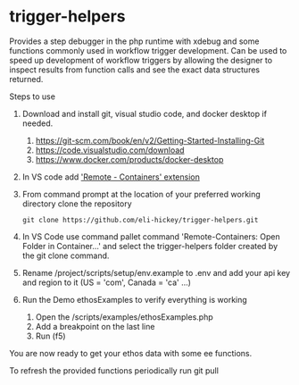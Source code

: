 # trigger-helpers
Provides a step debugger in the php runtime with xdebug and some functions commonly used in workflow trigger development.
Can be used to speed up development of workflow triggers by allowing the designer
to inspect results from function calls and see the exact data structures returned.

Steps to use

1. Download and install git, visual studio code, and docker desktop if needed.
   1. https://git-scm.com/book/en/v2/Getting-Started-Installing-Git
   2. https://code.visualstudio.com/download
   3. https://www.docker.com/products/docker-desktop
2. In VS code add ['Remote - Containers' extension](https://marketplace.visualstudio.com/items?itemName=ms-vscode-remote.remote-containers)
3. From command prompt at the location of your preferred working directory clone the repository

   ```
   git clone https://github.com/eli-hickey/trigger-helpers.git
   ```

4. In VS Code use command pallet command 'Remote-Containers: Open Folder in Container...' and select the trigger-helpers folder created by the git clone command.
6. Rename /project/scripts/setup/env.example to .env and add your api key and region to it (US  = 'com', Canada = 'ca' ...)
7. Run the Demo ethosExamples to verify everything is working
   1. Open the /scripts/examples/ethosExamples.php
   2. Add a breakpoint on the last line
   3. Run (f5)



You are now ready to get your ethos data with some ee functions.

To refresh the provided functions periodically run git pull